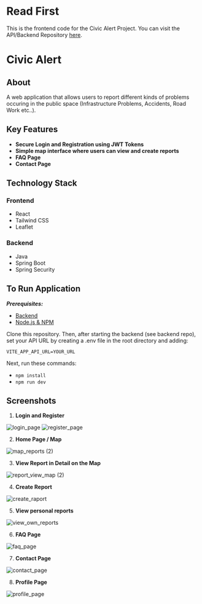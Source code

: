 # Read First
This is the frontend code for the Civic Alert Project.
You can visit the API/Backend Repository [here](https://github.com/MehedAbel/civic-alert-api).

# Civic Alert
## About
A web application that allows users to report different kinds of problems occuring in the public space (Infrastructure Problems, Accidents, Road Work etc..). 

## Key Features
- **Secure Login and Registration using JWT Tokens**
- **Simple map interface where users can view and create reports**
- **FAQ Page**
- **Contact Page**

## Technology Stack
### Frontend
- React
- Tailwind CSS
- Leaflet

### Backend
- Java
- Spring Boot
- Spring Security

## To Run Application
***Prerequisites:*** 
- [Backend](https://github.com/MehedAbel/civic-alert-api)
- [Node.js & NPM](https://nodejs.org/en)

Clone this repository. Then, after starting the backend (see backend repo), set your API URL by creating a .env file in the root directory and adding: 
```dotenv
VITE_APP_API_URL=YOUR_URL
```
Next, run these commands:  
- `npm install`  
- `npm run dev`

## Screenshots
1. **Login and Register**

![login_page](https://github.com/user-attachments/assets/a8a46bb6-97c1-4ccf-99e8-25015d82ada3)
![register_page](https://github.com/user-attachments/assets/cb67f013-05f7-4beb-9fb0-2543eb166286)

2. **Home Page / Map**

![map_reports (2)](https://github.com/user-attachments/assets/cb0334db-b7cb-4a2a-a39c-62f64c4cd7e3)

3. **View Report in Detail on the Map**

![report_view_map (2)](https://github.com/user-attachments/assets/82ec9860-da02-4d3b-b322-51e2aaca2a4a)

4. **Create Report**

![create_raport](https://github.com/user-attachments/assets/e5aa5dc1-ed55-46b4-b017-fbced16f6b3b)

5. **View personal reports**

![view_own_reports](https://github.com/user-attachments/assets/28017176-1706-4778-bd8d-65dba9fa9945)

6. **FAQ Page**

![faq_page](https://github.com/user-attachments/assets/105b5953-e15d-46c3-abd5-92fbfab6742f)

7. **Contact Page**

![contact_page](https://github.com/user-attachments/assets/db7bdc2f-acf6-4d7f-877c-a5ca6eb57706)

8. **Profile Page**

![profile_page](https://github.com/user-attachments/assets/6256c356-2ef2-4018-8cbf-3591f552b2bc)
